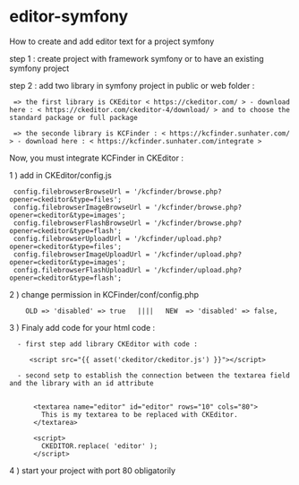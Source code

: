 # editor-symfony
How to create and add editor text for a project symfony 

step 1 :
  create project with framework symfony or to have an existing symfony project

step 2 :
  add two library in symfony project in public or web folder : 

     => the first library is CKEditor < https://ckeditor.com/ > - download here : < https://ckeditor.com/ckeditor-4/download/ > and to choose the standard package or full package
     
     => the seconde library is KCFinder : < https://kcfinder.sunhater.com/ > - download here : < https://kcfinder.sunhater.com/integrate >

Now, you must integrate KCFinder in CKEditor :

  1 ) add in CKEditor/config.js
  
     config.filebrowserBrowseUrl = '/kcfinder/browse.php?opener=ckeditor&type=files';
     config.filebrowserImageBrowseUrl = '/kcfinder/browse.php?opener=ckeditor&type=images';
     config.filebrowserFlashBrowseUrl = '/kcfinder/browse.php?opener=ckeditor&type=flash';
     config.filebrowserUploadUrl = '/kcfinder/upload.php?opener=ckeditor&type=files';
     config.filebrowserImageUploadUrl = '/kcfinder/upload.php?opener=ckeditor&type=images';
     config.filebrowserFlashUploadUrl = '/kcfinder/upload.php?opener=ckeditor&type=flash';
     
   2 ) change permission in KCFinder/conf/config.php

        OLD => 'disabled' => true   ||||   NEW  => 'disabled' => false,
        
   
   3 ) Finaly add code for your html code :
      
      - first step add library CKEditor with code :

         <script src="{{ asset('ckeditor/ckeditor.js') }}"></script>

      - second setp to establish the connection between the textarea field and the library with an id attribute 


          <textarea name="editor" id="editor" rows="10" cols="80">
            This is my textarea to be replaced with CKEditor.
          </textarea> 
          
          <script>
            CKEDITOR.replace( 'editor' );
          </script>


   4 ) start your project with port 80 obligatorily
